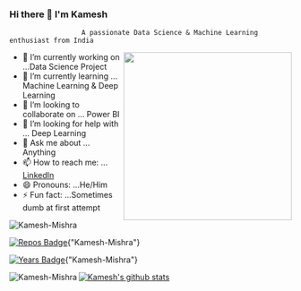 ### Hi there 👋 I'm Kamesh

                      A passionate Data Science & Machine Learning enthusiast from India 


<img align="right" src="https://cdn3.iconfinder.com/data/icons/developers-iconset/90/Developers_Colorai-04-512.png" height="300" width="300">
                                     



- 🔭 I’m currently working on ...Data Science Project
- 🌱 I’m currently learning ... Machine Learning & Deep Learning
- 👯 I’m looking to collaborate on ... Power BI
- 🤔 I’m looking for help with ... Deep Learning
- 💬 Ask me about ... Anything
- 📫 How to reach me: ... [LinkedIn](www.linkedin.com/in/kameshmishra)
- 😄 Pronouns: ...He/Him
- ⚡ Fun fact: ...Sometimes dumb at first attempt




<img src="https://komarev.com/ghpvc/?username=Kamesh-Mishra" alt="Kamesh-Mishra" />

[![Repos Badge](https://badges.pufler.dev/repos/Kamesh-Mishra)](https://badges.pufler.dev){"Kamesh-Mishra"}

[![Years Badge](https://badges.pufler.dev/years/Kamesh-Mishra)](https://badges.pufler.dev){"Kamesh-Mishra"}




[![Kamesh's github stats](https://github-readme-stats.vercel.app/api?username=Kamesh-Mishra)](https://github.com/Kamesh-Mishra/github-readme-stats)<img align="left" src="https://github-readme-stats.vercel.app/api/top-langs/?username=Kamesh-Mishra&layout=compact&hide=html" alt="Kamesh-Mishra" />
